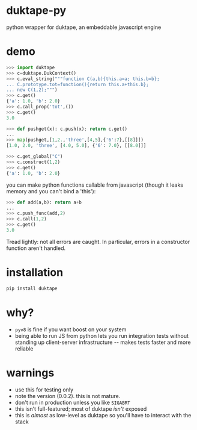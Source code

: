 duktape-py
==========
python wrapper for duktape, an embeddable javascript engine

# demo
```python
>>> import duktape
>>> c=duktape.DukContext()
>>> c.eval_string("""function C(a,b){this.a=a; this.b=b};
... C.prototype.tot=function(){return this.a+this.b};
... new C(1,2);""")
>>> c.get()
{'a': 1.0, 'b': 2.0}
>>> c.call_prop('tot',())
>>> c.get()
3.0
```

```python
>>> def pushget(x): c.push(x); return c.get()
... 
>>> map(pushget,[1,2.,'three',[4,5],{'6':7},[[8]]])
[1.0, 2.0, 'three', [4.0, 5.0], {'6': 7.0}, [[8.0]]]
```

```python
>>> c.get_global("C")
>>> c.construct(1,2)
>>> c.get()
{'a': 1.0, 'b': 2.0}
```

you can make python functions callable from javascript (though it leaks memory and you can't bind a 'this'):

```python
>>> def add(a,b): return a+b
... 
>>> c.push_func(add,2)
>>> c.call(1,2)
>>> c.get()
3.0
```

Tread lightly: not all errors are caught. In particular, errors in a constructor function aren't handled.

# installation
```bash
pip install duktape
```

# why?
* `pyv8` is fine if you want boost on your system
* being able to run JS from python lets you run integration tests without standing up client-server infrastructure -- makes tests faster and more reliable

# warnings
* use this for testing only
* note the version (0.0.2). this is not mature.
* don't run in production unless you like `SIGABRT` 
* this isn't full-featured; most of duktape *isn't* exposed 
* this is *almost* as low-level as duktape so you'll have to interact with the stack
